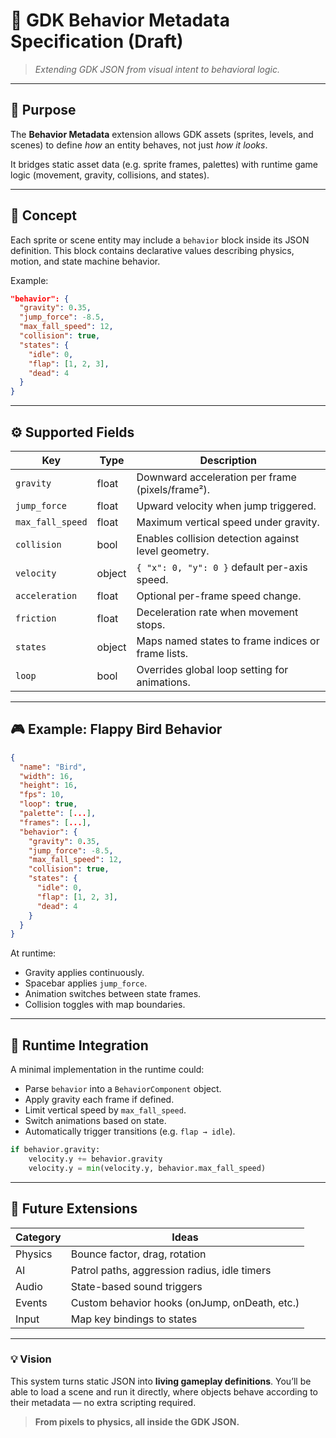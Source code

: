 # 🧠 GDK Behavior Metadata Specification (Draft)

> *Extending GDK JSON from visual intent to behavioral logic.*

---

## 🎯 Purpose

The **Behavior Metadata** extension allows GDK assets (sprites, levels, and scenes) to define *how* an entity behaves, not just *how it looks*.

It bridges static asset data (e.g. sprite frames, palettes) with runtime game logic (movement, gravity, collisions, and states).

---

## 🧩 Concept

Each sprite or scene entity may include a `behavior` block inside its JSON definition. This block contains declarative values describing physics, motion, and state machine behavior.

Example:

```json
"behavior": {
  "gravity": 0.35,
  "jump_force": -8.5,
  "max_fall_speed": 12,
  "collision": true,
  "states": {
    "idle": 0,
    "flap": [1, 2, 3],
    "dead": 4
  }
}
```

---

## ⚙️ Supported Fields

| Key | Type | Description |
|-----|------|-------------|
| `gravity` | float | Downward acceleration per frame (pixels/frame²). |
| `jump_force` | float | Upward velocity when jump triggered. |
| `max_fall_speed` | float | Maximum vertical speed under gravity. |
| `collision` | bool | Enables collision detection against level geometry. |
| `velocity` | object | `{ "x": 0, "y": 0 }` default per-axis speed. |
| `acceleration` | float | Optional per-frame speed change. |
| `friction` | float | Deceleration rate when movement stops. |
| `states` | object | Maps named states to frame indices or frame lists. |
| `loop` | bool | Overrides global loop setting for animations. |

---

## 🎮 Example: Flappy Bird Behavior

```json
{
  "name": "Bird",
  "width": 16,
  "height": 16,
  "fps": 10,
  "loop": true,
  "palette": [...],
  "frames": [...],
  "behavior": {
    "gravity": 0.35,
    "jump_force": -8.5,
    "max_fall_speed": 12,
    "collision": true,
    "states": {
      "idle": 0,
      "flap": [1, 2, 3],
      "dead": 4
    }
  }
}
```

At runtime:
- Gravity applies continuously.
- Spacebar applies `jump_force`.
- Animation switches between state frames.
- Collision toggles with map boundaries.

---

## 🧠 Runtime Integration

A minimal implementation in the runtime could:
- Parse `behavior` into a `BehaviorComponent` object.
- Apply gravity each frame if defined.
- Limit vertical speed by `max_fall_speed`.
- Switch animations based on state.
- Automatically trigger transitions (e.g. `flap → idle`).

```python
if behavior.gravity:
    velocity.y += behavior.gravity
    velocity.y = min(velocity.y, behavior.max_fall_speed)
```

---

## 🚀 Future Extensions

| Category | Ideas |
|-----------|--------|
| Physics | Bounce factor, drag, rotation |
| AI | Patrol paths, aggression radius, idle timers |
| Audio | State-based sound triggers |
| Events | Custom behavior hooks (onJump, onDeath, etc.) |
| Input | Map key bindings to states |

---

### 💡 Vision

This system turns static JSON into **living gameplay definitions**. You’ll be able to load a scene and run it directly, where objects behave according to their metadata — no extra scripting required.

> **From pixels to physics, all inside the GDK JSON.**

